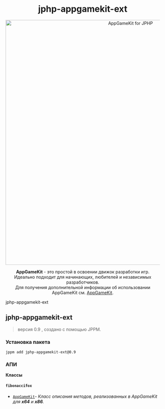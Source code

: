 <h1 align="center">jphp-appgamekit-ext</h1>
  
<!--lint disable no-literal-urls-->  
<p align="center">
  <a href="https://github.com/FibonacciFox/jphp-appgamekit-ext">
    <img
      alt="AppGameKit for JPHP"
      src="https://dl.dropboxusercontent.com/s/9tyzk5e4iaa9ay7/Game%20Engine.svg?dl=0"
      width="800"
    />
  </a>
</p>

<p align="center">
<b>AppGameKit</b> - это простой в освоении движок разработки игр.<br> 
Идеально подходит для начинающих, любителей и независимых разработчиков.<br>
Для получения дополнительной информации об использовании AppGameKit см. <a href="https://www.appgamekit.com/">AppGameKit</a>.
</p>
jphp-appgamekit-ext 



## jphp-appgamekit-ext
> версия 0.9 , создано с помощью JPPM.



### Установка пакета
```
jppm add jphp-appgamekit-ext@0.9
```

### АПИ
**Классы**

#### `fibonaccifox`

- [`AppGameKit`](https://github.com/FibonacciFox/jphp-appgamekit-ext/blob/master/api-docs/classes/fibonaccifox/AppGameKit.md)- _Класс описания методов, реализованных в AppGameKit для <b>x64</b> и <b>x86</b>._
